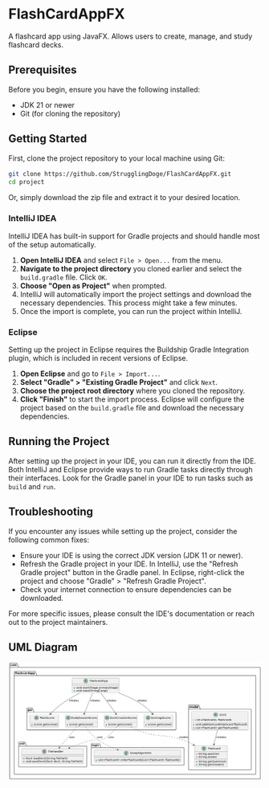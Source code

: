 # FlashCardAppFX

A flashcard app using JavaFX. Allows users to create, manage, and study flashcard decks.

## Prerequisites

Before you begin, ensure you have the following installed:
- JDK 21 or newer
- Git (for cloning the repository)

## Getting Started

First, clone the project repository to your local machine using Git:
```bash
git clone https://github.com/StrugglingDoge/FlashCardAppFX.git
cd project
```
Or, simply download the zip file and extract it to your desired location.

### IntelliJ IDEA

IntelliJ IDEA has built-in support for Gradle projects and should handle most of the setup automatically.

1. **Open IntelliJ IDEA** and select `File > Open...` from the menu.
2. **Navigate to the project directory** you cloned earlier and select the `build.gradle` file. Click `OK`.
3. **Choose "Open as Project"** when prompted.
4. IntelliJ will automatically import the project settings and download the necessary dependencies. This process might take a few minutes.
5. Once the import is complete, you can run the project within IntelliJ.

### Eclipse

Setting up the project in Eclipse requires the Buildship Gradle Integration plugin, which is included in recent versions of Eclipse.

1. **Open Eclipse** and go to `File > Import...`.
2. **Select "Gradle" > "Existing Gradle Project"** and click `Next`.
3. **Choose the project root directory** where you cloned the repository.
4. **Click "Finish"** to start the import process. Eclipse will configure the project based on the `build.gradle` file and download the necessary dependencies.

## Running the Project

After setting up the project in your IDE, you can run it directly from the IDE. Both IntelliJ and Eclipse provide ways to run Gradle tasks directly through their interfaces. Look for the Gradle panel in your IDE to run tasks such as `build` and `run`.

## Troubleshooting

If you encounter any issues while setting up the project, consider the following common fixes:
- Ensure your IDE is using the correct JDK version (JDK 11 or newer).
- Refresh the Gradle project in your IDE. In IntelliJ, use the "Refresh Gradle project" button in the Gradle panel. In Eclipse, right-click the project and choose "Gradle" > "Refresh Gradle Project".
- Check your internet connection to ensure dependencies can be downloaded.

For more specific issues, please consult the IDE's documentation or reach out to the project maintainers.

## UML Diagram
![UML Diagram](uml.png)